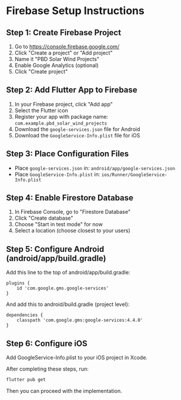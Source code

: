 # Firebase Setup Instructions

## Step 1: Create Firebase Project
1. Go to https://console.firebase.google.com/
2. Click "Create a project" or "Add project"
3. Name it "PBD Solar Wind Projects"
4. Enable Google Analytics (optional)
5. Click "Create project"

## Step 2: Add Flutter App to Firebase
1. In your Firebase project, click "Add app"
2. Select the Flutter icon
3. Register your app with package name: `com.example.pbd_solar_wind_projects`
4. Download the `google-services.json` file for Android
5. Download the `GoogleService-Info.plist` file for iOS

## Step 3: Place Configuration Files
- Place `google-services.json` in: `android/app/google-services.json`
- Place `GoogleService-Info.plist` in: `ios/Runner/GoogleService-Info.plist`

## Step 4: Enable Firestore Database
1. In Firebase Console, go to "Firestore Database"
2. Click "Create database"
3. Choose "Start in test mode" for now
4. Select a location (choose closest to your users)

## Step 5: Configure Android (android/app/build.gradle)
Add this line to the top of android/app/build.gradle:
```
plugins {
    id 'com.google.gms.google-services'
}
```

And add this to android/build.gradle (project level):
```
dependencies {
    classpath 'com.google.gms:google-services:4.4.0'
}
```

## Step 6: Configure iOS
Add GoogleService-Info.plist to your iOS project in Xcode.

After completing these steps, run:
```bash
flutter pub get
```

Then you can proceed with the implementation.